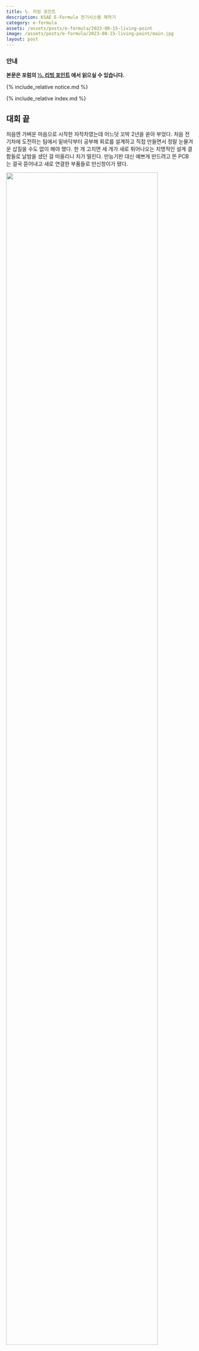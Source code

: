 ```yaml
---
title: ½. 리빙 포인트
description: KSAE E-Formula 전기시스템 제작기
category: e-formula
assets: /assets/posts/e-formula/2023-08-15-living-point
image: /assets/posts/e-formula/2023-08-15-living-point/main.jpg
layout: post
---
```


### 안내

**본문은 포럼의 [½. 리빙 포인트](https://dnf.luftaquila.io/t/e-formula/21) 에서 읽으실 수 있습니다.**

{% include_relative notice.md %}

{% include_relative index.md %}

## 대회 끝
처음엔 가벼운 마음으로 시작한 자작차였는데 어느덧 꼬박 2년을 쏟아 부었다. 처음 전기차에 도전하는 팀에서 밑바닥부터 공부해 회로를 설계하고 직접 만들면서 정말 눈물겨운 삽질을 수도 없이 해야 했다. 한 개 고치면 세 개가 새로 튀어나오는 치명적인 설계 결함들로 날밤을 샜던 걸 떠올리니 치가 떨린다. 만능기판 대신 예쁘게 만드려고 뜬 PCB는 결국 뜯어내고 새로 연결한 부품들로 만신창이가 됐다.

<div class='center'><img src='{{ page.assets }}/pcb.jpg' style='width: 90%'></div>

차량의 12V LV 계통, 12V를 맞으면 타버리는 작고 소중한 논리 소자들, 전선이 소시지만한 300V HV 세 개가 한 기판에 어우러져야 한다. 기본적인 PCB 설계나  풋프린트부터 절연까지 고려해야 할 온갖 요소가 정말 산더미인데 놀랍게도 아무도 우리에게 단 하나도 알려주지 않았다.

<div class='center'>
  <video controls>
    <source src="{{ page.assets }}/삽질.mp4" type="video/mp4">
    Sorry, your browser doesn't support embedded videos.
  </video>
  <br>인생에 참 한번에 마음대로 되는게 하나도 없다.
</div>

그러한 이유로 이후에 새로 입문하고 도전하는 사람들에게 전해주고 싶은, 2년동안 피와 땀과 돈을 흘리며 얻은 리빙 포인트를 먼저 적어보려 한다.

# 리빙 포인트
### 0. 목차

1. 장비와 기술
    1. 장인은 장비를 따진다
    1. 납땜에 관한 팁
    1. 전기 배선에 관한 팁
1. 설계
    1. 자신이 설계한 회로를 절대 믿지 말자
    1. 쓰기 어려운 부품은 고르지도 말고, 고른 건 넉넉하게 구매하자
    1. PCB 주문 전에 꼭 풋프린트를 확인하자
    1. 처음부터 오버스펙 설계하지 말고 다 되면 나중에 개선하자
    1. 신호의 출처와 종류를 정확히 파악하자
        1. Floating과 LOW는 다르다
        1. Push-Pull, Open Drain과 Open Collector 회로
        1. 아날로그 신호
    1. LV 전원과 전압 강하
    1. 셀 내부 저항과 DCL
    1. 작고 반짝이는 건 언제나 옳다
1. 임베디드 프로그래밍에 관한 팁
    1. 메모리를 소중하게 생각하고 사랑하자
    1. Interrupt와 Polling
    1. UART는 느리고 문자열은 무겁다
    1. Brownout 대처
    1. 개발 생산성은 중요하다

### ½. 일정
대회 날짜를 목표로 차를 만들면 절대 일정을 맞출 수 없다. 대회 한 달 전 차량 구동을 목표로 작업해야 구동 과정에서 생기는 많은 문제들, 구동하고도 터지는 기상천외한 문제들에 간신히 대응할 수 있다.

그리고 반드시 대회 전에 [인스펙션 시트](https://www.ksae.org/jajak/bbs/?number=62012&mode=view&code=J_notice&keyfield=&keyword=&category=&gubun=)를 하나하나 확인하면서 직접 셀프 검차를 해 보아야 한다. 이 차는 반드시 검차에서 떨어뜨리겠다는 각오로 셀프 검차를 해야 대회장에서 무사히 모든 항목을 통과할 수 있다.

### 1. 장비와 기술
#### 1-1. 장인은 장비를 따진다
회로 설계하고 테스트할 때나 차량에 올리고 나서 문제 분석할 때 적절한 장비가 있으면 인생이 편해진다. 추천하는 장비 목록은 다음과 같다. 대개 알리에서 국내보다 훨씬 싸게 구할 수 있다.

1. 측정 장비<br>
휴대용 오실로스코프가 있으면 여기저기 유용하게 사용할 수 있다. 오실로까지는 어렵더라도 제대로 된 멀티미터는 반드시 필요하다. 요즘 세상에 알리에서 단돈 만 원이면 구할 수 있다. 더 싼 것도 대체로 기능은 제대로 작동한다. 마감과 사용성이 떨어질 뿐이다. 다만 카운트 수가 6000은 넘는 것을 추천한다.<br>멀티미터만 최소 10개, 휴대용 오실로도 서너 개 사서 써 봤는데, 결국 정착한 제품은 FNIRSI 2C23T라는 제품이다. 한 장비에 멀티미터와 2채널 오실로 기능이 들어 있고, 버튼이 많아서 오실로 조작도 편리하다. 알리에서 평소에 6~80달러대에 파는데, 할인 시즌에 있는 할인 없는 할인 다 끌어모아서 42달러에 구매했다.

2. 온도조절 인두기<br>
결국 납땜을 하게 될 텐데, 인두기 성능이 좋으면 인생이 편하다. 납땜 퀄리티는 굉장히 중요하다. 비숙련자가 작업하면 냉납이 나거나 쉽게 뜯어진다. 그리고 납 방울이 안 예쁘다(중요). 요즘에는 몇십만원 하는 하코 인두 아니어도 저렴하고 성능 좋은 온도조절 인두기가 많다. 추천하는 인두기는 다음과 같다. 둘 다 하코의 T12 팁을 사용한다. 제일 범용적이라 구하기 쉽고 교체가 편하다.<br>

    1. [T12-956](https://ko.aliexpress.com/item/4000201191923.html): 5만원 정도 하는 스테이션형 인두기다. 전원 올리면 작업 온도까지 올라가는데 몇 초밖에 안 걸린다. 성능 좋고 설정도 다양하다.
    2. [T12 휴대용 인두기](https://ko.aliexpress.com/item/1005005291695011.html): 2만 5천원 하는 인두기다. 펜 타입으로 뒤에 C타입 케이블을 꽂아 사용한다. 전원 공급은 USB PD 규격으로 공급받는다. 휴대형 인두기의 최대 단점이 가열이 느리다는 건데, PD 규격으로 충분한 전력을 공급받을 수 있게 됐다. 수많은 인두기를 써 봤지만, 한동안 1번 인두기 쓰다 팔아치우고 이걸로 정착해서 사용하고 있다.<br><br>
    **대회장에서는 전원 콘센트를 꼽을 수 있는 환경이 많이 부족하다.** 전기시스템 검차 때 뭔가 안 되는 것이 생기면, 10분만에 고칠 수 없으면 차를 빼서 패독에서 수리한 후 다시 줄을 서라고 한다. 우리는 TSAL 전선이 단선이 났었는데, 새로 납땜 한 번 하자고 패독까지 차를 끌고 가면 1시간은 우습게 날아간다. 대회장에서는 시간이 금이다. 5분 차이로 검차를 한번 더 받을 수 있는, 이벤트를 뛸 수 있는 기회가 날아간다. 콘센트 없이 납땜을 할 수 있다는 것은 대회장에서 엄청난 강점이다. 이 인두기는 PD 출력 지원하는 보조배터리만 있으면 빠르게 작업할 수 있다. 휴대폰 충전용 18W PD 보조배터리로도 20초면 가열된다. 강력 추천한다.

3. 기타 물품<br>
정밀한 롱노즈와 니퍼, 와이어 스트리퍼, 크림프 툴(커넥터 터미널 찝는 거), 핀셋, 납 흡입기, 솔더윅, 플럭스, 팁 클리너(철수세미), 품질 좋은 땜납 정도는 갖춰 주어야 작업이 수월하다. 인두 팁은 적당한 면적이 있는 팁(T12-K, T12-BC2)을 개인적으로 좋아한다.

#### 1-2. 납땜에 관한 팁
결국 경험에서 나오는 숙련도가 납땜 퀄리티를 만든다. 그래도 몇 가지 팁을 적어보면 이렇다.

1. 무연납 쓰지 말자<br>
땜납에는 무연납과 유연납의 두 종류가 있다. '연'은 납을 뜻한다. 그러니 무연납은 웃기지만 납이 없는 납이라는 뜻이다. 유럽에는 RoHS라는 전기/전자 제품에 납을 포함한 특정 유해물질의 사용을 제한하는 지침이 있다. 이 지침을 지키기 위해 납 없이 주석 합금으로 이루어진 무연납을 사용하는 것이다. 무연납은 녹는 온도가 훨씬 높고(보통 400도 이상에서 작업한다) 다루기 까다롭다. 여러분이 만든 자동차를 유럽으로 수출할 게 아니라면 유연납을 사용하는 것이 정신건강에 이롭다.

1. 온도가 중요하다<br>
온도가 낮으면 납이 안 녹고, 너무 높으면 납이 죽처럼 변한다. 온도가 낮아도 전선의 내열 온도보다는 훨씬 높기 때문에, 낮은 온도에서 오래 지지고 있으면 전선의 피복만 녹는다. 적정 온도에서 빠르게 필요한 부분만 가열해서 작업하는 것이 핵심이다. 대부분의 유연납은 320~340도에서 잘 녹는다. 이 정도에서 10도 단위로 온도를 조절해 가면서 잘 녹는 범위를 찾으면 된다. 온도조절이 가능한 인두기를 사야 하는 이유이다.

1. 납만 녹인다고 되는 것이 아니다<br>
땜납에 인두기를 갖다 대서 녹이고, 그걸 전선이나 PCB 패드에 올려놓는다고 납땜이 되는 것이 아니다. 납이 모재에 스며드려면 모재 또한 적절하게 가열되어 있어야 한다. 그렇지 않으면 녹았다가 굳은 납이 모재에 전혀 스며들지 않고 그 위에서 따로 놀게 된다. 납을 녹이기 전에 인두기로 전선이나 패드를 약간 가열시키고(1초 미만이면 충분하다), 그 상태에서 땜납을 공급해서 납땜을 하는 것이다.

1. 플럭스를 잘 사용하자<br>
플럭스는 납의 퍼짐성을 개선하는 화학 물질이다. 솔더 페이스트라고도 부르는 찐득한 고체 타입과 액체 타입이 있다. PCB에 사용할 때는 액체가 낫고, 전선에 작업할 때는 고체가 낫다. 여러분이 사용하는 땜납에는 플럭스가 같이 포함되어 있는데, 납을 녹이면 나는 하얀 연기는 이 플럭스가 활성화되면서 나는 연기이다(납땜 시 발생하는 연기에 납은 포함되어 있지 않다. 납의 끓는점은 1700도가 넘는다.). 건강에 좋지는 않다고 한다. 납이 죽처럼 변할 때 이 플럭스를 살짝 바르고 지지거나, 인두기를 플럭스에 아주 살짝 콕 찍고 사용하면 납이 물처럼 되어 방울 모양으로 예쁘게 굳는다. 이렇게 해야 납이 골고루 스며들어 냉납이 나지 않는다. 능숙한 작업자는 땜납에 들어있는 플럭스만으로도 대부분의 작업을 잘 해낸다. 너무 많이 사용하면 PCB를 오염시키지만, 필요할 때 적정량 사용하면 굉장히 도움이 된다.


#### 1-3. 전기 배선에 관한 팁

1. 전선<br>
배선 작업에는 UL1007 규격 전선을 추천한다. 일반 배선에는 22AWG를, 고전류 라인에는 18AWG를 쓰면 웬만한 경우는 다 커버한다. 다른 전선을 까딱 잘못 사면 피복이 너무 두꺼워서 터미널 찝어서 커넥터에 끼울 때 안 들어갈 수 있다.<br>
다만 UL1007은 대개 내열 온도가 80도이다. HV 배선에는 규정을 만족하지 못해 사용할 수 없다. 배터리박스 내부나 TSMP에 사용하는 얇은 HV 배선에는 UL AWM STYLE 11028 규격 전선이 적당하다.

2. 커넥터 시스템<br>
사용하는 커넥터의 종류를 미리 통일해놓지 않으면 이것저것 중구난방으로 사용하다 정말 중요한 순간에 커넥터가 호환이 안 되어서 피 볼 일이 생긴다. 커넥터 및 터미널을 최대한 적은 종류로 구매하는 것이 비용 측면에서도 더 유리하다.<br><br>
필요한 커넥터 종류를 대략 나열해 보면 다음과 같다.<br>

    1. Board to Wire 커넥터<br>
    PCB에서 전선을 뽑기 위해 사용하는 커넥터이다. 우리는 보편적으로 사용되는 Molex 5264/5267 시리즈를 사용했다. 값싸고 작고 사용하기 쉽다.

    2. 고전류 Board to Wire, 방수 없는 Wire to Wire 커넥터<br>
    5264/5267 시리즈는 18AWG 배선을 사용할 수가 없다. PCB에 18AWG 전선을 넣을 때나, 인클로저 내부의 방수가 필요 없는 wire to wire 배선에는 Molex Mini-Fit 시리즈를 사용했다.

    3. 차량 외부 Panel mount 커넥터<br>
    인클로저에서 나오는 차량 외부 배선에는 Amphenol LPT Series의 LPT06SE-14-19S/LPT02SE-14-19P 커넥터를 사용했다. 방수 되고 18-22AWG 지원하고 핀 많고 부피 작고 체결 쉬운 커넥터가 흔치 않다. 다른 더 좋은 커넥터 있으면 알려주시기 바란다. 가격은 꽤 비싼 편이라, 플러그와 리셉터클 한 세트가 터미널 값까지 합하면 12000원 넘게 나온다. 이전에는 Molex MX150 시리즈를 사용했는데, 부피는 큰데 체결에 힘이 많이 들고 핀 수가 적어서 교체했다. 값은 비싸지만 원형 커넥터가 더 예쁘다.

    4. 차량 외부 기타 커넥터<br>
    위에서 언급한 LPT 커넥터는 19핀 커넥터인데, 값이 비싸서 고작 2핀 필요한 자리에 사용하기에는 돈이 없었다. 인클로저와 개별 부품(제동등이나 TSMP 등)을 연결할 때는 2~3핀 정도면 충분하니 다른 방수 되는 조금 더 저렴한 커넥터를 사용하는걸 추천한다.

### 2. 설계

#### 2-1. 자신이 설계한 회로를 절대 믿지 말자
우리는 학부생 나부랭이다. 학교 회로 실험과목에서 이미 검증된 회로들만 만들어 보는 것과, 내가 필요한 입력/출력 신호만 가지고 회로를 부품까지 선정하며 설계해야 하는 실무 회로설계는 완전히 다른 문제다.

회로 설계를 기초부터 배운 것도 아닌데 우리는 일단 원하는 동작을 하는 회로 몇 개를 뚝딱 만들어야 한다. 당연히 처음 설계한 회로는 절대 곱게 작동하지 않는다. 개발된지 50년이나 지난 555 타이머도 내가 쓰면 안 되기 일쑤다. **회로의 모든 부품과 작동 원리를 이해하지 못한 상태에서 설계한 회로는 믿어서는 안 된다.**

설계한 회로의 검증은 철저하게 해야 한다. 아날로그 입력 두 개를 받아서 각각 전압이 특정 값 이상인지 확인하고, 두 전압 모두 특정 값 이상인 상태가 일정 시간 이상 유지될 때 디지털 출력을 내야 하는 BSPD를 예로 들어보자.
1. BSPD의 아날로그 입력 두 개(HV 홀 센서와 브레이크 압력 센서)는 각각 LM311 비교기로 들어가 별도로 설정된 기준 전압과 비교된다. 입력된 아날로그 신호가 기준 전압 이상이라면 HIGH가 LM311에서 출력된다. 빵판에 꽂아서 해봤더니 잘 된다. 오케이 다음.
2. 두 LM311의 디지털 출력은 2N3904 트랜지스터 두 개로 구성된 AND게이트로 들어가 두 LM311 출력이 모두 참일 때만 신호를 출력한다. 어 잘 되네?
3. 두 아날로그 입력에서 LM311을 통해 디지털 출력이 나오는지 따로따로는 테스트해 봤는데, 한 빵판에서 두 개 모두를 구현하기는 조금 번거롭다. <i>그냥 둘 다 조건을 만족하면 AND게이트에서 5V 디지털 출력이 나올 것이라 친다.</i>
4. 별도의 5V 파워 서플라이로 555 타이머 회로를 작동시킨다.
4. 타이머의 출력 핀도 5V를 출력할 테니, 여기에 MOSFET 하나를 붙여 스위칭을 해서 12V BSPD 디지털 출력을 만든다.
5. <b><u>다 됐겠지?</u></b> 설계한 회로로 PCB를 만든다.
6. 7일 걸려 PCB가 온다. 몇 만원치 부품들을 전부 올려 납땜하고 테스트해 본다.
7. 어림도 없지. 작동 안 한다.

회로가 처리해야 하는 일련의 동작들을 여러 부분으로 나누어 각각 테스트하고서 됐겠지? 하며 만족하면 절대 안 된다. 다 합쳐보면 제대로 작동하지 않는다. **될 거라 치고**는 경계해야 한다. 반드시...

555 타이머는 출력단 전압에서 1V 정도의 전압 강하가 일어난다. 5V를 전원으로 공급했다면 1V가 깎인 4V가 출력된다는 뜻이다. 타이머 뒷단의 MOSFET은 5V로는 작동하지만 4V는 문턱 전압에 아슬아슬하게 걸려 작동을 보장하기 어렵다. 타이머 출력은 5V가 나오겠지? 라는 안일한 마인드로 실제 타이머 출력 신호 대신 파워서플라이를 사용해 MOSFET을 테스트한다면 나중에 눈물을 흘리게 될 것이다.

회로 검증은 반드시 입력 신호, 출력 신호, 그리고 중간에 우리가 설계한 회로 전체. 이렇게 해야 한다. 중간에 우리가 만든 회로에서 무슨 일이 일어나는지는 모르겠고, 입력을 줬을 때 출력이 완벽하게 나오지 않는다면 다시 해야 한다. 우리가 설계한 회로는 PCB로 만들기 전에 반드시 회로 전체를 빵판에 구현해서 테스트해봐야 한다.
<br>

#### 2-2. 쓰기 어려운 부품은 고르지도 말고, 고른 건 넉넉하게 구매하자
여기서 쓰기 어렵다 함은 다음을 의미한다.
* 눈에 잘 보이지도 않는 쥐꼬리만한 SMD IC 등 납땜하기 어려운 부품들
* 비싼데 구하기도 힘들고 체결했다 분리하기 어려우며 툭하면 터미널이 뽑히는 커넥터들
* 기타 테스트하는데 많은 수고가 드는 일체의 부품들

우리는 BSPD 회로에 BD77501과 74LVC1G08GV이라는, 길이가 고작 3mm인 눈꼽만한 IC들을 포함시켰다. 문제는 회로라는 게 처음 설계가 절대로 완벽하게 작동하지 않는다는 것이다. 테스트하다 보면 회로에 5V 걸어야 하는데 실수로 12V 걸어서 연기가 퐁퐁 샘솟는 일이 하루가 멀다하고 생긴다.

죽은 부품을 교체하고 다시 테스트해야 하는데 부품이 카톡 알림 아이콘만 하다. 제거하고 다시 땜질하는데 20분이 걸린다. 몇 번 반복하면 PCB의 도금이 벗겨저 나가 납이 안 먹는다. PCB라면 차라리 낫다. 만능기판이라면 0.7mm 간격 다리에 에나멜선을 하나씩 달아줘야 한다.
<div class='center'><img src='{{ page.assets }}/main.jpg' style='width: 60%'><br>죽여줘...</div>

그러나 AND 게이트는 사실 이런거 안 써도 트랜지스터 두 개랑 저항 몇 개만 있으면 구현할 수 있다.

<div class='center'><img src='{{ page.assets }}/and_gate.png'></div>

납땜 어려운 부품 쓰지 말고 무조건 쉬운 부품으로 사용하자.

LM311 비교기, 2N3904/2N2222 범용 트랜지스터, AMS1117 레귤레이터, 12V 릴레이, LED 이런 것들은 개당 몇 백원, 몇 십원밖에 안 한다. 회로에 2개 들어가니까 여유롭게 5배수로 10개 사야지~ 하지 말고 그냥 최소 10배수로 구매하길 권장한다. 이런 부품은 100개씩 사도 만 원 정도밖에 안 한다. 테스트하면서 부품 죽고 다리 잘리고 교체하고 PCB를 통째로 새로 떠야 할 일이 허다하다. 부족해서 배송비 내고 새로 시켜서 기다리는 것보다 많이 사는게 천만 배 낫다.

#### 2-3. PCB 주문 전에 꼭 풋프린트를 확인하자
우리가 원하는 모든 회로를 PCB에 직접 설계해 올리기 어려울 때가 있다. RTDS를 위한 앰프 모듈 등이 그렇다. 이런 것들은 회로를 직접 설계하는 대신 모듈째로 헤더핀을 달아서 PCB에 올리곤 한다. 이 때, 꼭 실제 모듈 사이즈와 핀 위치, 번호를 실제로 확인한 후에 부품 풋프린트를 만들기 바란다. 실측하지 않고 그냥 인터넷에 굴러다니는걸 가져다 쓰면 꼭 실제와 달라 부품 간에 간섭이 일어나거나 제대로 작동하지 않고, 5만 원짜리 PCB를 새로 떠야 하는 불상사가 생긴다.

#### 2-4. 처음부터 오버스펙 설계하지 말고 다 되면 나중에 개선하자
**회로 소형화, 노이즈 저항성 강화, 진동에 잘 버티는 커넥터 등 개선 사항들은 일단 회로가 작동이 되면 그 이후에 고민할 일이다.** 최초 설계때부터 이런 걸로 골머리앓지 말고 일단 작동하는 회로를 만들자.

우리는 처음에 진동으로 PCB 커넥터가 분리되는 것을 막겠다고 실제 상용차에 들어가는 Molex DuraClik™ 커넥터 시리즈를 사용했다. 이것들은 손가락만한 커넥터 하나에 2000원씩 하면서 끼울 땐 더럽게 안 끼워지고, 뺄 땐 더 안 빠지다가 부러진다. 그 와중에 터미널이 커넥터에서 뽑히고 전선이 터미널에서 빠져버린다. 이러면 되살릴 수도 없는데 비싸다 보니 수량이 넉넉치도 않다. 인접한 두 터미널이 합선이 나는 기상천외한 문제도 있었다.

PCB 대신 만능기판에 회로 만들어서 잘 굴리는 다른 학교들도 있는데 초심자 주제에 욕심이 과했다. 공장에서 찍어내서 수십만 킬로미터씩 달려야 하는 양산차들에는 필요하겠지만, 1년만에 만들어서 며칠 굴릴 차를 처음 개발할 때에는 마음을 좀 비울 필요가 있다.
<br>

#### 2-5. 신호의 출처와 종류를 정확히 파악하자
##### 1. Floating과 LOW는 다르다!!!

디지털 신호는 HIGH와 LOW의 두 가지 상태를 가진다. 그러나 엄밀히 말하면, High-Z라는 상태가 하나 더 있다. 전선이 연결되지 않은 하이 임피던스, 즉 floating 상태이다.

**회로가 연결되어 있는데 전압이 0V라서 LOW인 것과, 회로가 연결되어 있지 않아서 멀티미터에서 0V가 찍히는 floating 상태는 서로 같지 않다.** 어쨌든 둘 다 0V니까 같은 것 아니냐고 할 수 있지만, 디지털 회로는 LOW와 High-Z 상태에서 서로 다르게 동작할 수 있다. LM311은 비교기 입력핀을 GND에 연결해서 0V를 입력했을 때는 제대로 동작하지만, 아예 연결하지 않아 floating 상태로 두었을 때는 정상 동작하지 않는다.

사실 당연한 개념이다. 프로그래밍에 조금 경험이 있는 사람이라면 null과 정수를 비교할 수 없다는 사실을 잘 알 것이다. 0과 null은 다르다. 마찬가지로 LOW와 floating은 다르다.

<div class='center'><img src='{{ page.assets }}/zero_vs_null.jpg' style='width: 60%'></div>

로직 IC 칩들을 사용할 때 출력이 원하는 대로 나오지 않는다면 전선이 제대로 연결되어 있는지 확인해 볼 필요가 있다.

##### 2. Push-Pull, Open Drain과 Open Collector 회로

아두이노나 STM32같은 마이크로컨트롤러는 디지털 출력을 지원한다. 디지털 HIGH를 출력하면 해당 핀에서 실제로 V<sub>cc</sub> 전압이 측정되고, 반대로 LOW를 출력하면 해당 핀이 GND와 도통 상태가 된다. 이러한 디지털 출력을 Push-Pull 구조라고 한다.

<div class='center'><img src='{{ page.assets }}/push_pull.png' style='width: 50%'></div>

복잡하게 생각할 것 없고, 디지털 출력 핀의 안쪽에 트랜지스터 두 개가 달려 있다. 두 트랜지스터는 각각 HIGH와 LOW에 연결되어 있다. 어떤 신호를 출력할 것인지에 따라 두 트랜지스터 중 하나가 활성화되며 출력 단자를 HIGH 또는 LOW와 연결시켜 놓는다. 그렇기 때문에 HIGH는 확실히 HIGH이고, LOW는 정말 LOW이다.

이 Push-Pull 방식은 디지털 핀이 실제로 전압을 출력하기 때문에 사용하기 편하다는 장점이 있으나, 출력 전압을 바꿀 수 없다는 단점이 있다.

반면 Open Drain/Collector 회로는 HIGH에 연결된 트랜지스터가 없고 LOW에만 트랜지스터가 있다. 다음 회로는 트랜지스터의 컬렉터가 출력 핀으로 나가는 Open Collector 회로이다.

<div class='center'><img src='{{ page.assets }}/open_collector.png' style='width: 50%'></div>

따라서 이 회로는 논리 HIGH 신호를 출력할 수가 없다. 오직 LOW일 때 디지털 핀을 GND로 끌어내릴 수만 있는 것이다. LOW 상태가 아니라면 디지털 핀은 그냥 아무것도 연결되어 있지 않은 floating 상태가 된다. <b>floating 상태를 멀티미터로 측정하면 0V가 나오지만 이것은 실제 LOW와는 다른 것이다.</b>

<div class='center'><img src='{{ page.assets }}/open_collector_1.png' style='width: 50%'></div>

그래서 위 그림과 같이 디지털 핀의 외부에 별도로 풀업 회로를 구성해 주어야 한다. 이렇게 되면 디지털 출력이 LOW가 아닐 때 디지털 핀은 풀업 저항으로 연결된 외부 전원 전압을 출력하게 된다.

이 회로의 장점은 디지털 핀의 출력 전압을 내 마음대로 설정할 수 있다는 것이다. 그저 내가 원하는 전압에 풀업시키면 디지털 핀은 해당 전압을 출력한다. 단점은 외부에 풀업 회로를 별도로 구성해 주어야 하고, 풀업 저항에서 전류가 샌다는 점이다. 물론 자동차 정도 규모의 시스템에서는 크게 중요하지 않다.

방금의 Open Collector 회로에서 BJT 트랜지스터 대신 NMOS를 사용하고 Drain 핀을 출력 핀으로 쓰면 Open Drain 회로가 된다. Open Collector와 Open Drain은 근본적으로 같다. 논리 소자로 트랜지스터와 MOSFET 중 무엇을 사용하느냐에 따라 달라질 뿐이다.

MOSFET은 대개 BJT 트랜지스터보다 더 큰 전류를 흘려보낼 수 있다. 그래서 Open Collector보다는 Open Drain 회로를 더 자주 보게 된다. 우리 팀이 사용하는 BMS와 모터 컨트롤러도 디지털 출력을 Open Drain으로 낸다.

따라서 우리는 차단 회로를 설계할 때 BMS나 IMD 같은 외부 장비가 디지털 출력을 어떤 방식으로 내는지 확인할 필요가 있다. 이 내용에 관한 더 자세한 설명은 [오픈 컬렉터 (open collector) 및 오픈 드레인 (open drain) 출력](https://m.blog.naver.com/eslectures/80137762936){:target="_blank"}{:class='external'}을 참고하면 좋을 듯 하다.

##### 3. 아날로그 신호

아날로그와 디지털 신호를 모두 사용하는 많은 장비는 디지털 그라운드(DGND)와 아날로그 그라운드(AGND)를 분리한다. 이는 디지털 영역에서 발생하는 노이즈가 아날로그로 넘어가서 오류가 나는 것을 방지하기 위함이다. 디지털 출력 신호가 LOW로 전환될 때, DGND에는 디지털 회로의 유도 성분으로 인한 기전력이 유도된다. 이를 ground bounce라고 하며, 실제 접지면과 DGND 사이의 일시적인 전압 차이를 만든다.

한편, 우리가 만들어야 하는 BSPD 또한 홀 센서와 브레이크 압력 센서로부터 아날로그 입력을 받아 디지털 출력을 만들어야 한다. 그러나 사실 우리 수준에서 PCB의 trace 길이와 두께까지 고려하면서 AGND와 DGND를 적절하게 분리하는 설계를 하는 것은 어려운 일이다.  그래서 우리 팀은 그냥 아날로그 회로에서도 그라운드를 분리하지 않고 차체 공통 접지면을 사용했고 지금까지 별다른 문제는 없었다.

그러나, 이미 AGND가 분리되어 있는 장비들에서는 이를 고려해야 한다. 우리의 PM100DX 모터 컨트톨러는 아날로그 센서를 위한 AGND와 5V 전원을 별도로 제공하고 있었다. 심지어 데이터시트에 *Analog ground(AGND) should NOT be connected to chassis ground* 라고 적혀 있었다.

그런데 우리는 22년에 일정을 맞추지 못해 대회날까지 차 한 번을 못 굴려봤고, 이걸 대회 현장에서야 처음 알게 됐다. **대충 이 신호는 이렇게 나오겠지**는 위험한 생각이다. 꼭 이 신호는 어떻게 처리해주어야 정상 작동할 수 있는지를 미리 생각하고 설계하도록 하자.

#### 2-6. LV 전원과 전압 강하
항상 LV 전원은 12V라고 언급해 왔지만, 배터리를 전원으로 쓰는 이상 LV 전압은 계속 바뀔 수밖에 없다. 리튬인산철 4s 배터리는 12~14.6V 전압대를, 리튬이온 4s 배터리는 12.8~16.8V 정도의 전압대를 사용하게 된다. 우리는 이 전압을 12V로 정확히 맞추어 줘야 한다는 잘못된 생각에 사로잡혀 8~40V to 12V 15A 컨버터를 사용했다. 이 컨버터를 배터리 바로 뒷단에 물려 차량의 모든 LV 회로가 정확히 12V를 공급받을 수 있게 하고자 한 것이다.

그러나 차량용 제품들은 모두 가변적인 LV 전압 특성에 따라 훨씬 넓은 전압대에서 사용할 수 있도록 설계되어 있다. 실제로 우리 BMS는 8~30V, IMD는 10~36V, 모터 컨트롤러는 9~18V의 전원 전압을 허용한다. 따라서 우리는 제작한 PCB에서도 <b>인클로저로 공급되는 전압을 12V로 정확히 맞출 것이 아니라, LV 배터리 전압을 그대로 공급받아 인클로저 내에서 필요한 전압을 직접 만들어 사용해야 한다.</b>

이것이 필수적인 이유는 <b>차량 내 배선에서 전압 강하가 발생</b>하기 때문이다. 배선에 초전도체를 사용하지 않는 이상 구리 전선은 저항을 가지고 있다. 배선에 전류가 흐르면, 배선은 저항으로 작용하여 전압 강하를 만들어낸다. <dfn>V = IR</dfn> 에 따라서 배선에서 발생하는 전압 강하는 배선의 단면적(AWG)와 길이, 흐르는 전류에 영향을 받는다.

한편, 차량기술규정에 따라 주 비상정지 스위치, 보조 비상정지 스위치, BOTS, HVD 인터락은 AIR를 작동시키는 전류를 직접 전달해야 한다. 필연적으로 AIR는 LV 전원에서 차량 전체에 퍼져있는 차단 회로 구성요소를 모두 거친 후에 전원을 공급받게 된다. 보조 비상정지 스위치는 차량의 좌우 및 운전석, BOTS는 브레이크 페달에 달려있기 때문에 배선은 아무리 짧아도 3m 이상이 될 수밖에 없다.

앞서 언급한 것처럼 배선의 전압 강하는 흐르는 전류에도 영향을 받는다. 우리 차량은 대략 LV 활성화 시 1A, HV 활성화 시 2A, 모터 구동 시 4A 정도를 소모한다. [전압 강하 계산기](https://www.rapidtables.com/calc/wire/voltage-drop-calculator.html)로 간단하게 계산해 보면 12V 전원, 18AWG 배선 5m, 전류 5A에서 약 1V의 전압 강하가 발생한다. 즉 LV 배터리 전압을 12V로 맞춰 주면 부하는 11V만 받을 수 있다는 뜻이다.

불행하게도 전압 강하에는 또 다른 유형이 있다. 바로 전원 내부 저항에 의한 전압 강하이다. 현실의 전압원들은 이상적인 전압원과 다르게 내부 저항을 가지고 있다. 따라서 실제 회로는 회로도와 다르게 전원과 부하 저항에 추가로, 전원 내부저항과 배선 저항이 추가로 포함되어 있다. 이로 인해 부하 전류가 증가하면 전원 내부저항에 걸리는 전압 강하 또한 증가하여 전원 전압은 더욱 낮아지게 된다. 실제로 우리 차량에서 HV를 활성화했을 때 AIR가 받는 전압은 9V에 불과했다. 작동 전압을 겨우 맞추는 수준이다.

또한 모터 컨트롤러도 12V 대신 10V 정도만을 공급받았는데, 낮은 전압으로 컨트롤러의 3상 스위칭 IGBT의 MOSFET이 포화 상태에 도달하지 못해 스위칭이 일어나지 않는 문제가 있었다. 컨트롤러에서 "Hardware Gate/Desaturation Fault"가 발생해 컨트롤러가 고장난 줄로만 알고 절망했는데, 단지 전원 전압이 모자랄 뿐이었다.

그러니 <b>LV 전원은 항상 12V보다 높은 전압을 모든 부하에 공급해줄 수 있을 만큼 충분히 큰 전압을 유지해야 한다</b>. 그러니 우리도 회로를 설계할 때 모든 부품이 충분한 작동 전압 범위를 확보하도록 하고, 정확한 레퍼런스 전압이 필요한 곳에서만 LDO 선형 레귤레이터나 [소형 DC-DC 컨버터](https://smartstore.naver.com/misoparts/products/5356716694)를 사용해 전압을 맞추도록 해야 한다.

#### 2-7. 셀 내부 저항과 DCL
우리가 사용하는 Orion BMS 2에는 DCL이라는 지표가 있다. Discharge Current Limit으로, 배터리 팩이 방전할 수 있는 최대 전류이다. 이 정보는 CAN 버스를 통해 모터 컨트롤러로 전달되어 모터의 출력 상한선을 실시간으로 제한한다.

우리는 모터를 가동하면 이 DCL이 서서히 감소하면서 출력이 저하되다가, 결국 0A에 도달해 BMS가 Over Current Fault를 내고 차단 회로를 작동시키는 현상에 8개월 넘게 고통받았다. BMS가 제공하는 정보는 단 하나, DCL reduced due to cell resistance 였다. 셀의 내부 저항값이 너무 높아 DCL을 줄이겠다는 뜻이다.

겨우 한 번 굴려보면서 제대로 방전시킨 배터리에서 내부 저항이 너무 높다니, 처음에는 세그먼트를 잘못 만든 줄 알았다. 세그먼트 스폿 용접 중 몇 번의 실수가 있었기에 이것이 문제가 됐다고 생각한 것이다. 그러나 큰 돈을 들여 의심가는 세그먼트를 새로 교체한 후에도 같은 문제가 계속 발생했다.

여러 번의 시행착오 끝에 발견한 한 가지 개연성은 이 DCL 감소 현상이 낮은 SOC(충전량)에서만 발생한다는 것이다. 배터리는 차량에 탑재하고 주행할 때만 유의미한 방전을 할 수 있는데, 주행할 기회가 별로 없다 보니 충전할 일이 없어 주로 40% 미만의 충전량을 유지했다.

여기서 BMS의 데이터시트에 언급된 한 문장이 눈에 띄었다. BMS는 모든 셀 전압을 감시하며 단 하나의 셀이라도 설정된 셀 최소 전압보다 낮게 떨어질 위험이 있다면 DCL을 감소시킨다는 것이다. 이 문장을 기반으로 세운 가설은 다음과 같다.

1. BMS는 방전을 시작하는 즉시 각 셀의 실제 내부 저항을 측정할 수 있다. BMS는 각 셀의 Open Voltage와 Live Voltage, 현재 방전 중인 전류를 알고 있다. 각 셀의 <dfn>V<sub>open</sub> - V<sub>live</sub></dfn> 는 내부 저항에서 일어나는 전압 강하의 크기다. 현재의 전압 강하와 방전 중인 전류를 알고 있으니, <dfn>V = IR</dfn> 에 따라 셀의 내부 저항을 바로 계산해낼 수 있게 된다. (자세한 내용은 [리튬이온 배터리의 수명과 내부저항](https://luftaquila.io/blog/diy/measuring-battery-charge-cycle/)을 읽어보길 추천한다)
2. BMS는 어떠한 셀이라도 그 전압이 사전에 설정된 셀 최소 전압보다 떨어지는 상황을 이악물고 막으려 한다.
3. 방전 전류가 커지면 셀의 내부 저항에서 일어나는 전압 강하 또한 커진다. 이 현상을 셀 외부에서 관찰하면, 셀의 전압이 감소하는 효과를 낸다.
4. 방전 전류로 인해 셀 전압이 감소하면, 셀 최소 전압보다 낮게 떨어질 위험이 있다. BMS는 모든 셀의 실제 내부 저항을 알고 있기 때문에 이러한 상황이 일어나게 되는 최소 방전 전류를 계산할 수 있다.
5. 셀을 최소 전압보다 높게 유지하려면 위에서 계산한 최소 방전 전류 이상은 방전할 수 없다. 이 값으로 DCL을 건다.

따라서, 셀 전압이 최소 전압과 비슷해지는 낮은 충전량에서 모터를 구동하면 DCL이 감소하는 현상이 나타나는 것이다. 이 가설에 따라 몇 가지 실험을 했고, 높은 충전량에서는 어떤 상황을 만들어도 DCL이 감소하지 않았다.

그러니 DCL이 감소하는 문제를 피하고 싶다면 셀의 최소 전압을 실제 셀 데이터시트에 명시된 Minimum cell voltage 값으로 설정해야 한다. 우리는 셀 수명을 높이고자 3.2V로 설정했었는데, 셀의 데이터시트 최소 전압은 2.5V였다. 배터리 용량 한 줌이 아까운 내구에서는 배터리를 끝까지 끌어다 써야 한다.

#### 2-8. 작고 반짝이는 건 언제나 옳다
처음에 회로를 설계할 때는 작동에 너무 몰두한 나머지 이후의 회로 디버깅을 전혀 고려하지 않은 설계를 하게 된다. 그렇지만 회로에서 꽤 의미있는 지점에 전압이 걸리면 켜지는 LED를 한가득 추가하는 것을 빼먹지 않기를 추천한다.

<div class='center'><img src='{{ page.assets }}/led.jpg'></div>

그렇지 않으면 사소한 거 하나만 깜빡해도 회로 뚜껑을 따서 좁디좁은 접점에 멀티미터 프로브를 갖다대고 전압을 읽어야 한다. 프로브가 미끄러져 옆의 접점이랑 합선이 나고 회로가 고장나면 그야말로 금상첨화다. 우스갯소리가 아니라 이런 적이 한두 번이 아니다.

<div class='center'><img src='{{ page.assets }}/led_pcb.png' style='width: 70%'></div>

다 준비하고 LV 올리고 HV 올렸는데 TSAL에 빨간 불이 안 들어온다. 등골이 쎄하다. 아무리 생각해봐도 다 멀쩡한데 HV가 안 켜진다. 옆에서 파워트레인 파트장이 얘기한다. HVD는? 아!

보조 킬 스위치 하나 안 풀거나 HVD 자체를 안 꽂아놓고 HV 안 켜진다고 고심한 것이 정말 셀 수 없이 많다. 그럴 때마다 멀티미터로 기판 찍어보고 있으면 정말 화가 난다. LED를 여기저기 박아 놓으면 훨씬 편하고 빠르게 문제를 파악할 수 있다. PCB 설계할 때 잠깐 조금 더 고생하면 인생이 편해진다.

<div class='center'><img src='{{ page.assets }}/led_2.jpg'></div>


### 3. 임베디드 프로그래밍에 관한 팁
물론 팀마다 구현에 차이가 있겠지만, E-Formula 차량을 구동시키는데 아두이노같은 마이크로프로세서(MCU)는 필요가 없다. 차량기술규정은 차단 회로나 VI와 같은 안전과 직결되는 회로에서 소프트웨어 제어를 허용하지 않고 있다.

그러나 데이터로깅과 같은 부가적인 목적으로 MCU를 사용하곤 하는데, 코드를 작성할 때 도움이 될만한 팁 몇 개를 적어보고자 한다.

#### 3-1. 메모리를 소중하게 생각하고 사랑하자

운영체제가 존재하지 않고 메모리 주소가 모두 실제 physical address인 임베디드 펌웨어에서 `malloc()`은 사용할 필요가 사실상 없다. `malloc()`은 없는 메모리를 만들어내는 것이 아니라 운영체제한테 이만큼 할당해 달라고 요청하는 것이다. 운영체제도 없고 모든 메모리가 우리에게 활짝 열려 있으니 그냥 사용하면 된다.

컴퓨터는 정직하다. 어디선가 중성미자 우주선이 날아와 내 MCU를 한 대 쳐서 메모리 비트 하나가 뒤집히는게 아니라면 런타임 에러는 대부분 메모리 문제다. STM32F4의 내장 메모리는 작고 귀여운 192KiB SRAM이 전부다. 아두이노 우노의 SRAM은 심지어 2KiB이다. NUL 캐릭터를 잠시 소홀히 여겼다거나 포인터를 좀 안일하게 사용하면 MCU가 멈춰설 것이다. 항상 메모리를 소중히 여기고 의심하자. 임베디드 프로그래밍은 자원이 차고 넘치는데다 메모리 가상화가 제공되는 데스크탑 프로그램 작성과는 다른 점이 많다.

아두이노나 C++, 파이썬처럼 저수준 메모리 관리가 필수가 아닌 언어를 사용하는 사람들은 상대적으로 신경쓸 필요가 덜하다.

#### 3-2. Interrupt와 Polling
ADC 변환, 통신(UART, I2C, SPI 등), GPIO 제어와 같은 모든 주변 장치(peripheral) 작업은 명령 즉시 완료되지 않는다. 작업이 완료되는 데까지는 반드시 시간이 소요된다. 따라서, CPU는 주변 장치가 명령한 작업을 완료했는지 확인할 필요가 있다. CPU가 이를 확인하는 방식은 크게 인터럽트와 폴링으로 나눌 수 있다.

* Interrupt
    1. CPU가 주변 장치한테 일을 시킨다. 명령만 내리고 CPU는 다음 코드를 계속 실행한다.
    2. 주변 장치는 할 일을 마친 후 CPU에 인터럽트를 날린다.
    3. CPU는 실행하던 코드를 잠시 중단하고 인터럽트를 처리한다. 인터럽트 루틴이 끝나면 기존 코드를 이어서 실행한다.

컴퓨터 엔지니어의 기본 소양은 가용 가능한 자원이 노는 꼴을 두고 보지 못하는 것이다. 인터럽트 방식은 CPU가 노는 시간 없이 계속 일하도록 갈굴 수 있다.

하지만, 인터럽트 방식은 순차적으로 처리해야 하는 통신 시퀸스를 구현하기가 다소 어렵다. 예를 들어 1602 LCD의 경우 초기화 시 수 ms 간격으로 여러 가지 초기화 메시지를 I2C 버스에 보내야 하는데, 이걸 다 송신 인터럽트로 구현하려면 코드가 비직관적으로 변하고 예상치 못한 상황에 대응하기가 어려워진다.

* Polling
    1. CPU가 주변 장치한테 일을 시킨다. 일 시키고 계속 그 주변 장치를 지켜본다.
    2. 주변 장치는 할 일을 마치면 레지스터에 특정 비트를 set한다.
    3. CPU는 그걸 확인하고 나서야 다음 코드를 계속 실행한다. 만약 일정 시간동안 기다려도 비트가 set되지 않으면 Timeout 에러를 내든지 한다.

앞선 인터럽트 방식과 반대로 한 context 안에서 순차 처리가 쉽다. peripheral 최초 초기화 시에 많이 사용한다. 하지만 주변 장치가 작업을 완료할 때까지 CPU가 논다.

만약 운전자는 브레이크를 밟았는데 MCU가 LCD에 화면 그리는 거 기다리면서 제동 안 하고 멍때리고 있으면 어떻게 될까? 물론 브레이크는 그런 식으로 작동하지 않지만 아무튼 썩 탐탁한 상황은 아니다.

##### +) 인터럽트 루틴에서는 간단한 작업만 해야 한다. 반드시.
CPU가 main context를 수행하다가 인터럽트가 터진다. 그럼 CPU는 context를 백업한 후에 인터럽트 루틴을 수행한다. 그런데 인터럽트 루틴을 실행하는 중에 또 인터럽트가 터지면 어떻게 될까?

인터럽트를 처리하는 하드웨어는 플랫폼마다 다소 다른데, STM32는 NVIC(Nested Vectored Interrupt Controller)를 사용한다. 말 그대로 중첩이 가능하며 인터럽트 벡터로 처리되는 시스템이다. 현재 실행중인 인터럽트 루틴보다 우선순위가 더 높은 인터럽트가 터지면 해당 ISR로 점프한다. 즉, 위와 같은 상황도 잘 핸들링할 수 있다.

그러나 인터럽트 루틴을 실행하는데 걸리는 시간보다 인터럽트가 발생하는 주기가 더 짧으면 인터럽트는 계속 쌓일 수밖에 없다. 이것이 ISR에서 간단한 일만 해야 하는 이유이다. 예를 들어 보자. UART 수신 인터럽트는 시리얼 통신 스트림에서 지정된 길이의 문자열이 도착하면 발생한다. 문자열이 도착할 때마다 메모리에 복사하고 strtok()으로 지금까지 수신한 문자열을 나눈 뒤 원하는 문자열이 있나 찾아보고 있으면 무선 통신 모듈에 시리얼로 해당 문자열을 전송하고... 모든 걸 ISR에서 수행하다 중간에 인터럽트가 또 터지면 인터럽트 흐름이 나락으로 떨어진다.

인터럽트 루틴에서는 정말 필수적인 시간 체크, 비트 clear, flag set과 같은 동작만 해야 한다. 이후에 수반되는 복잡하고 오래 걸리는 작업은 메인 컨텍스트에서 해야 한다. 나는 그냥 전역으로 수신 버퍼와 플래그를 하나씩 선언해 놓고, 인터럽트 루틴에서 버퍼에 복사한 후 수신 플래그를 set만 하도록 구현해 놓았다. 그럼 이제 main 함수의 무한 루프에서 수신 플래그를 확인하고 필요한 작업을 수행한 다음 플래그를 clear하는 방식이다.

#### 3-3. UART는 느리고 문자열은 무겁다
성능이 중요한 응용 프로그램을 만드는 게 아니라면 UART 시리얼 통신의 속도에 대해 진지하게 생각해볼 일이 없다. UART는 50년은 된 기술로, 상대적으로 느리고 먼 거리(10m~)까지 전달할 수 있는 신뢰성 높은 통신 방식이다. 통신의 세계에서 통신 가능 거리가 길어진다는 말은 일반적으로 느리다는 뜻이다.

115200bps UART는 1초에 115200개의 비트를 전송한다. UART로 1바이트를 전송하는 데에는 데이터 8비트와 start, end bit 하나씩 총 10비트가 필요하다. 따라서 115200bps로는 11520B/s의 통신 속도가 나온다. 11.25KiB/s이다. 일반적인 UART에서 가장 빠른 921600bps를 사용해도 초당 90KiB가 한계다.

한편, ASCII 문자열은 글자 1개에 1바이트가 필요하다. 문자열로 저장되는 다음과 같은 로그가 있다고 하자.

```
2023-05-12-10:00:00 INFO GPS GPRMC $GPRMC,114455.532,A,3735.0079,N,12701.6446,E,0.000000,121.61,110706,,*0A
```

107개 문자로 구성되어 있는 107 Byte 크기의 문자열이다. 115200bps로 전송하는데 9.3ms가 소요된다. 9.3ms는 240MHz로 작동하는 ESP32에게 약 220만, 168MHz로 작동하는 STM32F4에게 약 156만 개 클럭이 필요한 영겁과도 같은 시간이다. 하다못해 16MHz로 작동하는 아두이노 나노에게도 15만 개 클럭이 지나가는 엄청난 시간이다.

이런 UART 통신을 polling 방식으로 쓰면 말 그대로 CPU는 9.3ms동안 '논다'. 정확한 비유는 아니지만 STM32F4의 1클럭과 사람의 1초가 같다고 하면 무려 18일을 논다.

내 STM32는 초당 170개씩 발생하는 로그를 Wi-Fi로 서버에 보내기 위해 ESP32에 전송해야 했다. 처음에는 ASCII 문자열 로그를 115200bps UART로 전송했다. 로그가 개당 평균 80바이트라고 하면, 1초에 13600 Byte가 생긴다. 115200bps로는 애초에 전송이 불가능하다. 이러한 것들을 계산해보지 않고 만들었더니 코드는 제대로 짰는데 모든게 꼬여서 엉망진창이 됐다. 시스템 성능이 충분해야 코드가 제대로 돌아간다.

그래서 통신 방식을 400kHz I2C로 바꾸고, 로그 프로토콜을 정의해 개당 16Byte로 고정했다. 4바이트는 타임스탬프, 4바이트는 로그 정보와 체크섬, 8바이트는 데이터 이런 식이다. 그 결과 보수적으로 계산해도 초당 2200개의 로그를 전송할 수 있게 되었고, 이후로 아무런 문제도 생기지 않았다.

#### 3-4. Brownout 대처

앞서 설계 부분에서 배선 저항과 전원 내부저항에 의한 LV 전압 강하에 대한 이야기를 했다. 여기에 추가적으로, 전류가 증가하는 순간 전원 전압은 순간적으로 크게 떨어진다. 이 전원 전압 강하는 DC-DC 컨버터를 통해 MCU 전원을 공급하는 5V나 3.3V 레일 전압도 순간적으로 크게 떨어뜨린다.

<div class='center'>
    <img src='{{ page.assets }}/voltage_drop_12.jpg' style='max-width: 45%'>
    <img src='{{ page.assets }}/voltage_drop_3.3.jpg' style='max-width: 45%'>
    <br> <span style='font-size: .8rem'>HV 활성화 순간 LV와 3.3V 레일의 전압 강하</span>
</div>

위 사진에서 순간적으로 LV는 4.5V까지, 3.3V 레일은 1.98V까지 떨어진다. 이 전압 강하는 대략 ~4ms 동안 진행되는 것으로 관찰됐다. 전원 라인이 MCU가 제대로 동작하지 않는 수준으로 내려가는 [brownout](https://blog.naver.com/cubloc/220065808152) 현상으로 인해 MCU가 리셋되는 증상이 있었다.

이러한 현상은 LV 전원에 커패시터를 추가해 완화할 수 있다. 평소에 LV 배터리가 커패시터를 충전시켜 두었다가, 전원 전압이 떨어질 때 커패시터가 방전하며 전압 강하를 보상해 주는 식이다. 이 커패시터의 용량 계산은 [How to calculate capacitor to fix a brownout](https://electronics.stackexchange.com/questions/500039/how-to-calculate-capacitor-to-fix-a-brownout)을 참고했다.

<div class='center'>
    <img src='{{ page.assets }}/brownout_capacitor_before.jpg' style='max-width: 45%'>
    <img src='{{ page.assets }}/brownout_capacitor_after.jpg' style='max-width: 45%'>
    <br> <span style='font-size: .8rem'>1000uF 전원 커패시터 추가 전/후</span>
</div>

오실로스코프가 싸구려라 전압 강하가 시작하는 순간의 파형은 잡지 못했지만(트리거 작동 직전의 파형을 볼 수가 없다), 전압 강하의 폭이 감소한 것을 관찰할 수 있다. 커패시터 추가 후 HV 활성화 시 STM32가 리셋되는 현상이 사라졌다.

#### 3-5. 개발 생산성은 중요하다
아두이노는 대부분 별도의 USB 통신용 MCU가 보드에 박혀 있어 프로그램 업로드 시 메인 MCU를 리셋하고 업로드 모드로 진입시켜 준다. 그러나 ESP32나 STM32에는 기본적으로 그러한 기능이 없다. Boot mode selection 핀을 이용해 직접 부팅 방법을 지정해 주어야 프로그램을 새로 플래시 메모리에 업로드할 수 있다. 굉장히 번거롭고 불편하다.

STM32 개발 환경인 STM32CubeIDE나 ESP32 개발 환경인 ESP-IDF는 모두 OpenOCD를 통한 프로그램 업로드 기능이 있다. 표준 JTAG 디버거나 ST-Link가 하나 있다면 개발하는 컴퓨터에서 단축키만 눌러도 프로그램을 업로드할 수 있게 된다. 디버깅 기능도 제공하기 때문에 타겟 보드에서 breakpoint, memory view, expression evaluation 등을 모두 사용할 수 있다. 이런 거 없으면 아두이노에서처럼 시리얼로 printf 찍어가면서 확인하는 수밖에 없다. ST-Link는 5천 원이면 [호환 제품](https://smartstore.naver.com/misoparts/products/5263743411)을 구할 수 있다.

{% include_relative index.md %}

</details>
